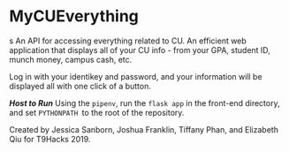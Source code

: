 # MyCUEverything
s
An API for accessing everything related to CU. An efficient web application that displays all of your CU info - from your GPA, student ID, munch money, campus cash, etc.

Log in with your identikey and password, and your information will be displayed all with one click of a button. 

***Host to Run***
Using the ```pipenv```, run the ```flask app``` in the front-end directory, and set ```PYTHONPATH ```to the root of the repository.

Created by Jessica Sanborn, Joshua Franklin, Tiffany Phan, and Elizabeth Qiu for T9Hacks 2019.

